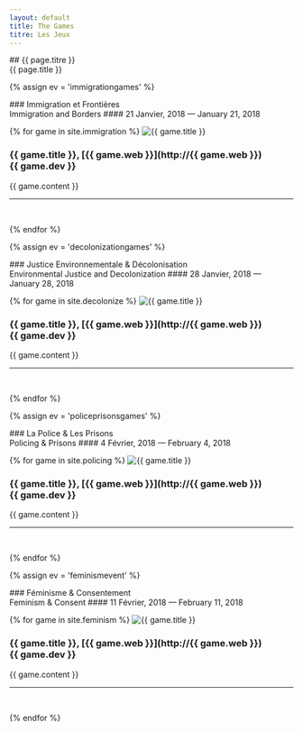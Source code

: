 ```yaml
---
layout: default
title: The Games
titre: Les Jeux
---
```

<section id="games" class="container-fluid content-section text-center bg-yellow" markdown="1">
## {{ page.titre }} <br> {{ page.title }}
</section>

{% assign ev = 'immigrationgames' %}
<section id="{{ ev }}" class="container-fluid content-section text-center bg-lightyellow" markdown="1">
### Immigration et Frontières <br> Immigration and Borders
#### 21 Janvier, 2018 — January 21, 2018

{% for game in site.immigration %}
<img src="/img/{{ game.tag }}/{{ game.img }}" alt="{{ game.title }}" class="img-responsive; {{ game.dir }}">
### {{ game.title }}, [{{ game.web }}](http://{{ game.web }}) <br>{{ game.dev }}

{{ game.content }}

---
<br>

{% endfor %}
</section>

{% assign ev = 'decolonizationgames' %}
<section id="{{ ev }}" class="container-fluid content-section text-center bg-lightblue" markdown="1">
### Justice Environnementale & Décolonisation <br> Environmental Justice and Decolonization
#### 28 Janvier, 2018 — January 28, 2018

{% for game in site.decolonize %}
<img src="/img/{{ game.tag }}/{{ game.img }}" alt="{{ game.title }}" class="img-responsive; {{ game.dir }}">
### {{ game.title }}, [{{ game.web }}](http://{{ game.web }}) <br>{{ game.dev }}

{{ game.content }}

---
<br>

{% endfor %}
</section>

{% assign ev = 'policeprisonsgames' %}
<section id="{{ ev }}" class="container-fluid content-section text-center bg-yellow" markdown="1">
### La Police & Les Prisons <br> Policing & Prisons
#### 4 Février, 2018 — February 4, 2018

{% for game in site.policing %}
<img src="/img/{{ game.tag }}/{{ game.img }}" alt="{{ game.title }}" class="img-responsive; {{ game.dir }}">
### {{ game.title }}, [{{ game.web }}](http://{{ game.web }}) <br>{{ game.dev }}

{{ game.content }}

---
<br>

{% endfor %}
</section>

{% assign ev = 'feminismevent' %}
<section id="{{ ev }}" class="container-fluid content-section text-center bg-lightblue" markdown="1">
### Féminisme & Consentement <br> Feminism & Consent
#### 11 Février, 2018 — February 11, 2018

{% for game in site.feminism %}
<img src="/img/{{ game.tag }}/{{ game.img }}" alt="{{ game.title }}" class="img-responsive; {{ game.dir }}">
### {{ game.title }}, [{{ game.web }}](http://{{ game.web }}) <br>{{ game.dev }}

{{ game.content }}

---
<br>

{% endfor %}
</section>
